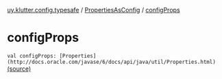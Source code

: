 [uy.klutter.config.typesafe](../index.md) / [PropertiesAsConfig](index.md) / [configProps](.)


# configProps

`val configProps: [Properties](http://docs.oracle.com/javase/6/docs/api/java/util/Properties.html)` [(source)](https://github.com/kohesive/klutter/blob/master/config-typesafe-jdk6/src/main/kotlin/uy/klutter/config/typesafe/ConfigLoading.kt#L162)


